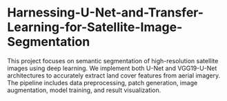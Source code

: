 # Harnessing-U-Net-and-Transfer-Learning-for-Satellite-Image-Segmentation
This project focuses on semantic segmentation of high-resolution satellite images using deep learning. We implement both U-Net and VGG19-U-Net architectures to accurately extract land cover features from aerial imagery. The pipeline includes data preprocessing, patch generation, image augmentation, model training, and result visualization.  
